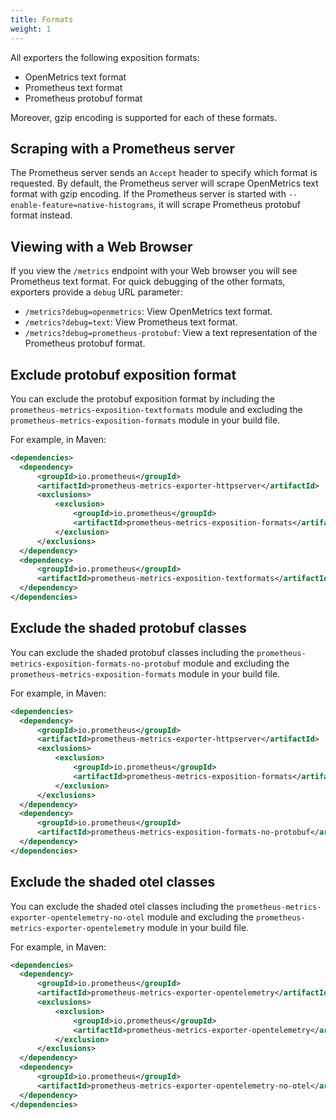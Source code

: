 ```yaml
---
title: Formats
weight: 1
---
```


All exporters the following exposition formats:

* OpenMetrics text format
* Prometheus text format
* Prometheus protobuf format

Moreover, gzip encoding is supported for each of these formats.

## Scraping with a Prometheus server

The Prometheus server sends an `Accept` header to specify which format is requested. By default, the Prometheus server will scrape OpenMetrics text format with gzip encoding. If the Prometheus server is started with `--enable-feature=native-histograms`, it will scrape Prometheus protobuf format instead.

## Viewing with a Web Browser

If you view the `/metrics` endpoint with your Web browser you will see Prometheus text format. For quick debugging of the other formats, exporters provide a `debug` URL parameter:

* `/metrics?debug=openmetrics`: View OpenMetrics text format.
* `/metrics?debug=text`: View Prometheus text format.
* `/metrics?debug=prometheus-protobuf`: View a text representation of the Prometheus protobuf format.

## Exclude protobuf exposition format

You can exclude the protobuf exposition format by including the
`prometheus-metrics-exposition-textformats` module and excluding the
`prometheus-metrics-exposition-formats` module in your build file.

For example, in Maven:

```xml
<dependencies>
  <dependency>
      <groupId>io.prometheus</groupId>
      <artifactId>prometheus-metrics-exporter-httpserver</artifactId>
      <exclusions>
          <exclusion>
              <groupId>io.prometheus</groupId>
              <artifactId>prometheus-metrics-exposition-formats</artifactId>
          </exclusion>
      </exclusions>
  </dependency>
  <dependency>
      <groupId>io.prometheus</groupId>
      <artifactId>prometheus-metrics-exposition-textformats</artifactId>
  </dependency>
</dependencies>
```

## Exclude the shaded protobuf classes

You can exclude the shaded protobuf classes including the
`prometheus-metrics-exposition-formats-no-protobuf` module and excluding the
`prometheus-metrics-exposition-formats` module in your build file.

For example, in Maven:

```xml
<dependencies>
  <dependency>
      <groupId>io.prometheus</groupId>
      <artifactId>prometheus-metrics-exporter-httpserver</artifactId>
      <exclusions>
          <exclusion>
              <groupId>io.prometheus</groupId>
              <artifactId>prometheus-metrics-exposition-formats</artifactId>
          </exclusion>
      </exclusions>
  </dependency>
  <dependency>
      <groupId>io.prometheus</groupId>
      <artifactId>prometheus-metrics-exposition-formats-no-protobuf</artifactId>
  </dependency>
</dependencies>
```

## Exclude the shaded otel classes

You can exclude the shaded otel classes including the
`prometheus-metrics-exporter-opentelemetry-no-otel` module and excluding the
`prometheus-metrics-exporter-opentelemetry` module in your build file.

For example, in Maven:

```xml
<dependencies>
  <dependency>
      <groupId>io.prometheus</groupId>
      <artifactId>prometheus-metrics-exporter-opentelemetry</artifactId>
      <exclusions>
          <exclusion>
              <groupId>io.prometheus</groupId>
              <artifactId>prometheus-metrics-exporter-opentelemetry</artifactId>
          </exclusion>
      </exclusions>
  </dependency>
  <dependency>
      <groupId>io.prometheus</groupId>
      <artifactId>prometheus-metrics-exporter-opentelemetry-no-otel</artifactId>
  </dependency>
</dependencies>
```
